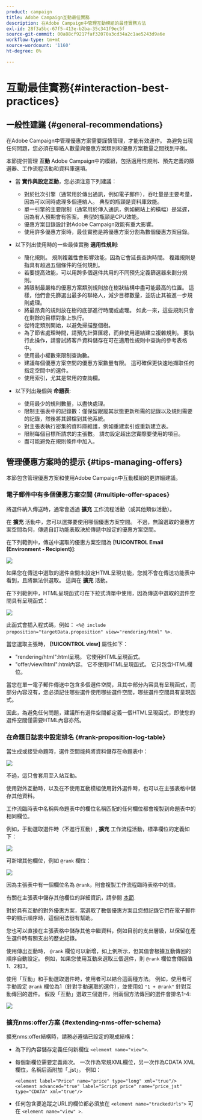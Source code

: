 ```yaml
---
product: campaign
title: Adobe Campaign互動最佳實務
description: 在Adobe Campaign中管理互動模組的最佳實務方法
exl-id: 28f3a5bc-67f5-413e-b2ba-35c341f9ec5f
source-git-commit: 00a88cf9217faf32070a3cd34a2c1ae5243d9a6e
workflow-type: tm+mt
source-wordcount: '1160'
ht-degree: 0%

---
```


# 互動最佳實務{#interaction-best-practices}

## 一般性建議 {#general-recommendations}

在Adobe Campaign中管理優惠方案需要謹慎管理，才能有效運作。 為避免出現任何問題，您必須在聯絡人數量與優惠方案類別和優惠方案數量之間找到平衡。

本節提供管理 **互動** Adobe Campaign中的模組，包括適用性規則、預先定義的篩選器、工作流程活動和資料庫選項。

* 當 **實作與設定互動**，您必須注意下列建議：

   * 對於批次引擎（通常用於傳出通訊，例如電子郵件），吞吐量是主要考量，因為可以同時處理多個連絡人。 典型的瓶頸是資料庫效能。
   * 單一引擎的主要限制（通常用於傳入通訊，例如網站上的橫幅）是延遲，因為有人預期會有答案。 典型的瓶頸是CPU效能。
   * 優惠方案目錄設計對Adobe Campaign效能有重大影響。
   * 使用許多優惠方案時，最佳實務是將優惠方案分割為數個優惠方案目錄。

* 以下列出使用時的一些最佳實務 **適用性規則**:

   * 簡化規則。 規則複雜性會影響效能，因為它會延長查詢時間。 複雜規則是指具有超過五個條件的任何規則。
   * 若要提高效能，可以用跨多個選件共用的不同預先定義篩選器來劃分規則。
   * 將限制最嚴格的優惠方案類別規則放在樹狀結構中盡可能最高的位置。 這樣，他們會先篩選出最多的聯絡人，減少目標數量，並防止其被進一步規則處理。
   * 將最昂貴的規則放在樹的底部進行時間或處理。 如此一來，這些規則只會在剩餘的目標對象上執行。
   * 從特定類別開始，以避免掃描整個樹。
   * 為了節省處理時間，請預先計算匯總，而非使用連結建立複雜規則。 要執行此操作，請嘗試將客戶資料儲存在可在適用性規則中查詢的參考表格中。
   * 使用最小權數來限制查詢數。
   * 建議每個優惠方案空間的優惠方案數量有限。 這可確保更快速地擷取任何指定空間中的選件。
   * 使用索引，尤其是常用的查詢欄。

* 以下列出幾個與 **命題表**:

   * 使用最少的規則數量，以盡快處理。
   * 限制主張表中的記錄數：僅保留跟蹤其狀態更新所需的記錄以及規則需要的記錄，然後將其歸檔到其他系統。
   * 對主張表執行密集的資料庫維護，例如重建索引或重新建立表。
   * 限制每個目標所請求的主張數。 請勿設定超出您實際要使用的項目。
   * 盡可能避免在規則條件中加入。

## 管理優惠方案時的提示 {#tips-managing-offers}

本節包含管理優惠方案和使用Adobe Campaign中互動模組的更詳細建議。

### 電子郵件中有多個優惠方案空間 {#multiple-offer-spaces}

將選件納入傳送時，通常會透過 **擴充** 工作流程活動（或其他類似活動）。

在 **擴充** 活動中，您可以選擇要使用哪個優惠方案空間。 不過，無論選取的優惠方案空間為何，傳遞自訂功能表取決於傳遞中設定的優惠方案空間。

在下列範例中，傳送中選取的優惠方案空間為 **[!UICONTROL Email (Environment - Recipient)]**:

![](assets/Interaction-best-practices-offer-space-selected.png)

如果您在傳送中選取的選件空間未設定HTML呈現功能，您就不會在傳送功能表中看到，且將無法供選取。 這與在 **擴充** 活動。

在下列範例中，HTML呈現函式可在下拉式清單中使用，因為傳送中選取的選件空間具有呈現函式：

![](assets/Interaction-best-practices-HTML-rendering.png)

此函式會插入程式碼，例如： `<%@ include proposition="targetData.proposition" view="rendering/html" %>`.

當您選取主張時， **[!UICONTROL view]** 屬性如下：
* &quot;rendering/html&quot;:html呈現。 它使用HTML呈現函式。
* &quot;offer/view/html&quot;:html內容。 它不使用HTML呈現函式。 它只包含HTML欄位。

當您在單一電子郵件傳送中包含多個選件空間，且其中部分內容具有呈現函式，而部分內容沒有，您必須記住哪些選件使用哪些選件空間，哪些選件空間具有呈現函式。

因此，為避免任何問題，建議所有選件空間都定義一個HTML呈現函式，即使您的選件空間僅需要HTML內容亦然。

### 在命題日誌表中設定排名 {#rank-proposition-log-table}

當生成或接受命題時，選件空間能夠將資料儲存在命題表中：

![](assets/Interaction-best-practices-offer-space-storage.png)

不過，這只會套用至入站互動。

使用對外互動時，以及在不使用互動模組使用對外選件時，也可以在主張表格中儲存其他資料。

工作流臨時表中名稱與命題表中的欄位名稱匹配的任何欄位都會複製到命題表中的相同欄位。

例如，手動選取選件時（不進行互動）, **擴充** 工作流程活動，標準欄位的定義如下：

![](assets/Interaction-best-practices-manual-offer-std-fields.png)

可新增其他欄位，例如 `@rank` 欄位：

![](assets/Interaction-best-practices-manual-offer-add-fields.png)

因為主張表中有一個欄位名為 `@rank`，則會複製工作流程臨時表格中的值。

有關在主張表中儲存其他欄位的詳細資訊，請參閱 [本節](interaction-send-offers.md#storing-offer-rankings-and-weights).

對於具有互動的對外優惠方案，當選取了數個優惠方案且您想記錄它們在電子郵件中的顯示順序時，這個用法很有幫助。

您也可以直接在主張表格中儲存其他中繼資料，例如目前的支出層級，以保留在產生選件時有關支出的歷史記錄。

使用傳出互動時， `@rank` 欄位可以新增，如上例所示，但其值會根據互動傳回的順序自動設定。 例如，如果您使用互動來選取三個選件，則 `@rank` 欄位會傳回值1、2和3。

使用「互動」和手動選取選件時，使用者可以結合這兩種方法。 例如，使用者可手動設定 `@rank` 欄位為1（針對手動選取的選件），並使用如 `"1 + @rank"` 針對互動傳回的選件。 假設「互動」選取三個選件，則兩個方法傳回的選件會排名1-4:

![](assets/Interaction-best-practices-manual-offer-combined.png)

### 擴充nms:offer方案 {#extending-nms-offer-schema}

擴充nms:offer結構時，請務必遵循已設定的現成結構：
* 為下的內容儲存定義任何新欄位 `<element name="view">`.
* 每個新欄位需要定義兩次。 一次作為常規XML欄位，另一次作為CDATA XML欄位，名稱后面附加「_jst」。 例如：

   ```
   <element label="Price" name="price" type="long" xml="true"/>
   <element advanced="true" label="Script price" name="price_jst" type="CDATA" xml="true"/>
   ```

* 任何包含要追蹤之URL的欄位都必須放在 `<element name="trackedUrls">` 可在 `<element name="view" >`.

